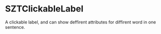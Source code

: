 # SZTClickableLabel
A clickable label, and can show deffirent attributes for diffirent word in one sentence.
